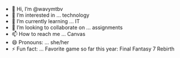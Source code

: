 - 👋 Hi, I’m @wavymtbv
- 👀 I’m interested in ... technology
- 🌱 I’m currently learning ... IT
- 💞️ I’m looking to collaborate on ... assignments
- 📫 How to reach me ... Canvas
- 😄 Pronouns: ... she/her
- ⚡ Fun fact: ... Favorite game so far this year: Final Fantasy 7 Rebirth

<!---
wavymtbv/wavymtbv is a ✨ special ✨ repository because its `README.md` (this file) appears on your GitHub profile.
You can click the Preview link to take a look at your changes.
--->
